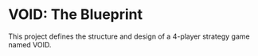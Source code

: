 # VOID: The Blueprint

This project defines the structure and design of a 4-player strategy game named VOID.